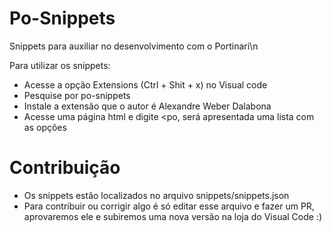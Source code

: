 # Po-Snippets

Snippets para auxiliar no desenvolvimento com o Portinari\n

Para utilizar os snippets:
- Acesse a opção Extensions (Ctrl + Shit + x) no Visual code
- Pesquise por po-snippets
- Instale a extensão que o autor é Alexandre Weber Dalabona
- Acesse uma página html e digite <po, será apresentada uma lista com as opções

# Contribuição

- Os snippets estão localizados no arquivo snippets/snippets.json
- Para contribuir ou corrigir algo é só editar esse arquivo e fazer um PR, aprovaremos ele e subiremos uma nova versão na loja do Visual Code :)